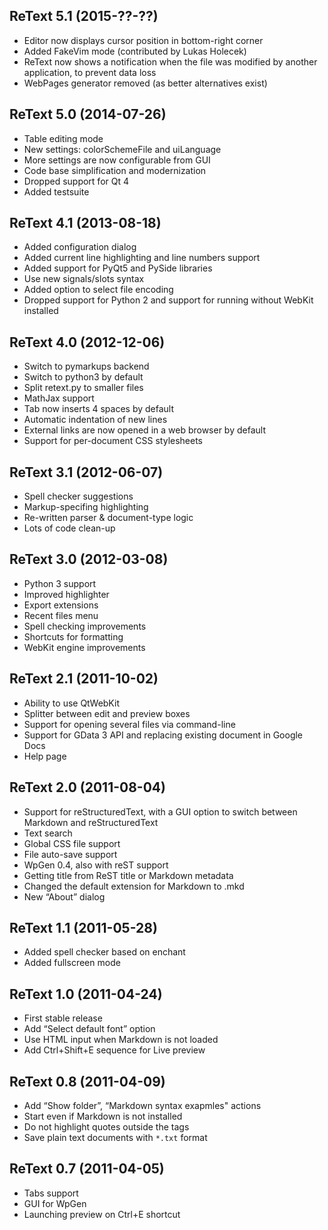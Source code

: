 ## ReText 5.1 (2015-??-??)

* Editor now displays cursor position in bottom-right corner
* Added FakeVim mode (contributed by Lukas Holecek)
* ReText now shows a notification when the file was modified
  by another application, to prevent data loss
* WebPages generator removed (as better alternatives exist)

## ReText 5.0 (2014-07-26)

* Table editing mode
* New settings: colorSchemeFile and uiLanguage
* More settings are now configurable from GUI
* Code base simplification and modernization
* Dropped support for Qt 4
* Added testsuite

## ReText 4.1 (2013-08-18)

* Added configuration dialog
* Added current line highlighting and line numbers support
* Added support for PyQt5 and PySide libraries
* Use new signals/slots syntax
* Added option to select file encoding
* Dropped support for Python 2 and support for running
  without WebKit installed

## ReText 4.0 (2012-12-06)

* Switch to pymarkups backend
* Switch to python3 by default
* Split retext.py to smaller files
* MathJax support
* Tab now inserts 4 spaces by default
* Automatic indentation of new lines
* External links are now opened in a web browser by default
* Support for per-document CSS stylesheets

## ReText 3.1 (2012-06-07)

* Spell checker suggestions
* Markup-specifing highlighting
* Re-written parser & document-type logic
* Lots of code clean-up

## ReText 3.0 (2012-03-08)

* Python 3 support
* Improved highlighter
* Export extensions
* Recent files menu
* Spell checking improvements
* Shortcuts for formatting
* WebKit engine improvements

## ReText 2.1 (2011-10-02)

* Ability to use QtWebKit
* Splitter between edit and preview boxes
* Support for opening several files via command-line
* Support for GData 3 API and replacing existing document in Google Docs
* Help page

## ReText 2.0 (2011-08-04)

* Support for reStructuredText, with a GUI option to switch between
  Markdown and reStructuredText
* Text search
* Global CSS file support
* File auto-save support
* WpGen 0.4, also with reST support
* Getting title from ReST title or Markdown metadata
* Changed the default extension for Markdown to .mkd
* New “About” dialog

## ReText 1.1 (2011-05-28)

* Added spell checker based on enchant
* Added fullscreen mode

## ReText 1.0 (2011-04-24)

* First stable release
* Add “Select default font” option
* Use HTML input when Markdown is not loaded
* Add Ctrl+Shift+E sequence for Live preview

## ReText 0.8 (2011-04-09)

* Add “Show folder”, “Markdown syntax exapmles" actions
* Start even if Markdown is not installed
* Do not highlight quotes outside the tags
* Save plain text documents with `*.txt` format

## ReText 0.7 (2011-04-05)

* Tabs support
* GUI for WpGen
* Launching preview on Ctrl+E shortcut
